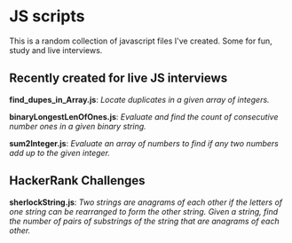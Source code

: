 # JS scripts
 This is a random collection of javascript files I've created. Some for fun, study and live interviews.

## Recently created for live JS interviews

**find_dupes_in_Array.js**:	 *Locate duplicates in a given array of integers.* 

**binaryLongestLenOfOnes.js**:	 *Evaluate and find the count of consecutive number ones in a given binary string.* 

**sum2Integer.js**:		 *Evaluate an array of numbers to find if any two numbers add up to the given integer.* 

## HackerRank Challenges

**sherlockString.js**:	 *Two strings are anagrams of each other if the letters of one string can be rearranged to form the other string. Given a string, find the number of pairs of substrings of the string that are anagrams of each other.* 